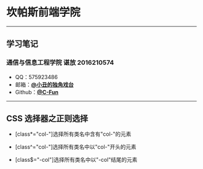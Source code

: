 # 坎帕斯前端学院 
***
## 学习笔记
### 通信与信息工程学院  谌放  2016210574

* QQ：575923486 
* 邮箱：[**@小丑的独角戏台**](https://mail.qq.com/cgi-bin/frame_html?sid=3cMc4wafMGNvDix1&r=db865c2e4d244aa94e56a0ca229d3f9c)
* Github：[**@C-Fun**](https://github.com/C-Fun)
***

## 	CSS	选择器之正则选择

* [class*="col-"]选择所有类名中含有"col-"的元素

* [class^="col-"]选择所有类名中以"col-"开头的元素

* [class$="-col"]选择所有类名中以"-col"结尾的元素